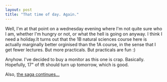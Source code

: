 ```yaml
---
layout: post
title: "That time of day. Again."
---
```

Well, I'm at that point on a wednesday evening where I'm not quite sure who I
am, whether I'm hungry or not, or what the hell is going on anyway. I think I
need a holiday.It turns out that the 1B natural sciences course here is
actually marginally better orginised than the 1A course, in the sense that I
get fewer lectures. But more practicals. But practicals are fun :)

Anyhow. I've decided to buy a monitor as this one is crap. Basically.
Hopefully, 17" of tft should turn up tomorrow, which is good.

Also, [the saga continues...][1]

   [1]: http://www.independent.co.uk/story.jsp?story=342909

